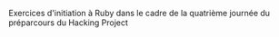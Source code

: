 Exercices d'initiation à Ruby dans le cadre de la quatrième journée du préparcours du Hacking Project